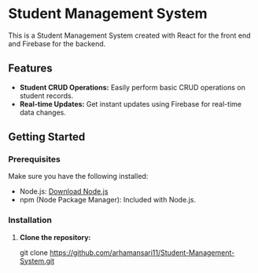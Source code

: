 # Student Management System

This is a Student Management System created with React for the front end and Firebase for the backend.

## Features
- **Student CRUD Operations:** Easily perform basic CRUD operations on student records.
- **Real-time Updates:** Get instant updates using Firebase for real-time data changes.

## Getting Started

### Prerequisites

Make sure you have the following installed:

- Node.js: [Download Node.js](https://nodejs.org/)
- npm (Node Package Manager): Included with Node.js.

### Installation

1. **Clone the repository:**

   git clone https://github.com/arhamansari11/Student-Management-System.git
